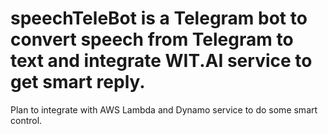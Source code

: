 # speechTeleBot is a Telegram bot to convert speech from Telegram to text and integrate WIT.AI service to get smart reply. 
Plan to integrate with AWS Lambda and Dynamo service to do some smart control. 

